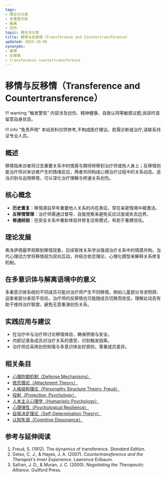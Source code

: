 ```yaml
---
tags:
- 理论与分类
- 多重意识体
- 解离
- 创伤
topic: 理论与分类
title: 移情与反移情（Transference and Countertransference）
updated: 2025-10-05
synonyms:
- 移情
- 反移情
- transference countertransference
---
```


# 移情与反移情（Transference and Countertransference）

!!! warning "触发警告"
    内容涉及创伤、精神健康、自我认同等敏感议题,阅读时请留意自身状态。

!!! info "免责声明"
    本站资料仅供参考,不构成医疗建议。若需诊断或治疗,请联系持证专业人员。

## 概述

移情指来访者将过去重要关系中的情感与期待转移到治疗师或他人身上；反移情则是治疗师对来访者产生的情绪反应，两者共同构成心理治疗过程中的关系动态。适当识别与运用移情，可以深化治疗理解与修通关系创伤。

## 核心概念

- **历史重复**：移情源自早年重要他人关系的内在表征，常在亲密情境中被激活。
- **反移情管理**：治疗师需通过督导、自我觉察来避免反应过度或失去边界。
- **修通经验**：在安全关系中重新体验并修复旧有模式，有助于重建信任。

## 理论发展

弗洛伊德最早观察到移情现象，后续客体关系学派强调治疗关系中的情感共构。当代心理动力学将移情视为双向互动，并结合依恋理论、心理化模型来解释关系修复机制。

## 在多意识体与解离语境中的意义

多重意识体系统的不同成员可能对治疗师产生不同移情，例如儿童部分寻求照顾、迫害者部分表现不信任。治疗师的反移情也可能随成员切换而改变。理解此动态有助于维持治疗联盟，避免无意重演创伤关系。

## 实践应用与建议

- 在治疗中与治疗师讨论移情体验，确保界限与安全。
- 内部记录各成员对治疗关系的感受，识别触发因素。
- 治疗师应采用创伤知情与多意识体友好原则，尊重成员差异。

## 相关条目

- [心理防御机制（Defense Mechanisms）](Defense-Mechanisms.md)
- [依恋理论（Attachment Theory）](Attachment-Theory.md)
- [人格结构理论（Personality Structure Theory, Freud）](Personality-Structure-Theory.md)
- [投射（Projection, Psychology）](Projection-Psychology.md)
- [人本主义心理学（Humanistic Psychology）](Humanistic-Psychology.md)
- [心理弹性（Psychological Resilience）](Psychological-Resilience.md)
- [自我决定理论（Self-Determination Theory）](Self-Determination-Theory.md)
- [认知失调（Cognitive Dissonance）](Cognitive-Dissonance.md)

## 参考与延伸阅读

1. Freud, S. (1912). The dynamics of transference. *Standard Edition*.
2. Gelso, C. J., & Hayes, J. A. (2007). *Countertransference and the Therapist's Inner Experience*. Lawrence Erlbaum.
3. Safran, J. D., & Muran, J. C. (2000). *Negotiating the Therapeutic Alliance*. Guilford Press.
